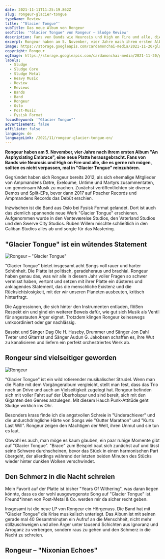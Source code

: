 ```yaml
---
date: 2021-11-11T11:25:19.862Z
slug: rongeur-glacier-tongue
typeName: Review
title: '"Glacier Tongue"'
subTitle: Das neue Album von Rongeur
seoTitle: '"Glacier Tongue" von Rongeur – Sludge Review'
description: Fans von Bands wie Neurosis und High on Fire und alle, die es gerne roh mögen, sollten das neue Rongeur Album "Glacier Tongue" auf keinen Fall verpassen.
excerpt: Rongeur haben am 5. November, vier Jahre nach ihrem ersten Album "An Asphyxiating Embrace", eine neue Platte herausgebracht. Fans von Bands wie Neurosis und High on Fire und alle, die es gerne roh mögen, sollten es nicht verpassen, mal in "Glacier Tongue" reinzuhören.
image: https://storage.googleapis.com/cardamonchai-media/2021-11-20/glacier-tongue-1-jpg-imagine-080808_000000_1024_768/640.webp
copyright: Rongeur
ogImage: https://storage.googleapis.com/cardamonchai-media/2021-11-20/glacier-tongue-fb-png-imagine-080808_5c6d75_1200_628/640.webp
labels:
  - Sludge
  - Sludge Core
  - Sludge Metal
  - Heavy Music
  - Review
  - Reviews
  - Bands
  - Band
  - Rongeur
  - Oslo
  - Post-Music
  - Fysisk Format
focusKeyword: '"Glacier Tongue"'
advertisement: false
affiliate: false
language: de
languageLink: /2021/11/rongeur-glacier-tongue-en/
---
```


**Rongeur haben am 5. November, vier Jahre nach ihrem ersten Album "An Asphyxiating Embrace", eine neue Platte herausgebracht. Fans von Bands wie Neurosis und High on Fire und alle, die es gerne roh mögen, sollten es nicht verpassen, mal in "Glacier Tongue" reinzuhören.**

Gegründet haben sich Rongeur bereits 2012, als sich ehemalige Mitglieder von Ampmandens Døtre, Exeloume, Untime und Martyrs zusammentaten, um gemeinsam Musik zu machen. Zunächst veröffentlichten sie diverse Demos und Split-EPs, bevor dann 2017 auf Poacher Records und Ampmandens Records das Debüt erschien.

Inzwischen ist die Band aus Oslo bei Fysisk Format gelandet. Dort ist auch das ziemlich spannende neue Werk "Glacier Tongue" erschienen. Aufgenommen wurde in den Venteværelse Studios, den Vaterland Studios und den Swerve City Studios. Ruben Willem mischte schließlich in den Caliban Studios alles ab und sorgte für das Mastering.

## "Glacier Tongue" ist ein wütendes Statement

![Rongeur – "Glacier Tongue"](https://storage.googleapis.com/cardamonchai-media/2021-11-20/823618-jpeg-imagine-081828_537584_425_425/640.webp 'Rongeur – "Glacier Tongue"')

"Glacier Tongue" bietet insgesamt acht Songs voll rauer und harter Schönheit. Die Platte ist politisch, geradeheraus und brachial. Rongeur haben genau das, was wir alle in diesem Jahr voller Fragen so schwer vermisst haben, vertont und setzen mit ihrer Platte ein düsteres und anklagendes Statement, das die menschliche Existenz und die Rücksichtslosigkeit, mit der wir unseren Planeten ausbeuten, kritisch hinterfragt.

Die Aggressionen, die sich hinter den Instrumenten entladen, flößen Respekt ein und sind ein weiterer Beweis dafür, wie gut sich Musik als Ventil für angestauten Ärger eignet. Trotzdem klingen Rongeur keineswegs umkoordiniert oder gar nachlässig.

Bassist und Sänger Dag Ole H. Huseby, Drummer und Sänger Jon Dahl Tveter und Gitarrist und Sänger Audun G. Jakobsen schaffen es, ihre Wut zu kanalisieren und liefern ein perfekt orchestriertes Werk ab.

## Rongeur sind vielseitiger geworden

![Rongeur](https://storage.googleapis.com/cardamonchai-media/2021-11-20/glacier-tongue-2-jpg-imagine-080808_000000_768_1024/640.webp 'Rongeur')

"Glacier Tongue" ist ein wild rotierender musikalischer Strudel. Wenn man die Platte mit dem Vorgängeralbum vergleicht, stellt man fest, dass das Trio noch an Drive und auch an Vielseitigkeit zugelegt hat. Rongeur befinden sich mit voller Fahrt auf der Überholspur und sind bereit, sich mit den Giganten den Genres anzulegen. Mit diesem Hauch Punk-Attitüde geht Sludge wirklich ins Ohr.

Besonders krass finde ich die angstvollen Schreie in "Underachiever" und die undurchdringliche Härte von Songs wie "Gutter Marathon" und "Kurts Last Will". Rongeur zeigen den Mächtigen der Welt, ihren Unmut und sie tun es laut.

Obwohl es auch, man möge es kaum glauben, ein paar ruhige Momente gibt auf "Glacier Tongue". "Brace" zum Beispiel baut sich zunächst auf und lässt seine Schwere durchscheinen, bevor das Stück in einen harmonischen Part übergeht, der allerdings während der letzten beiden Minuten des Stücks wieder hinter dunklen Wolken verschwindet.

## Den Schmerz in die Nacht schreien

Mein Favorit auf der Platte ist bisher "Years Of Withering", was daran liegen könnte, dass es der wohl ausgewogenste Song auf "Glacier Tongue" ist. Freund\*innen von Post-Metal & Co. werden mir da sicher recht geben.

Insgesamt ist die neue LP von Rongeur ein Hörgenuss. Die Band hat mit "Glacier Tongue" die Krise musikalisch unterlegt. Das Album ist mit seinen gerade mal 40 Gesamtminuten ein Aufruf an die Menschheit, nicht mehr stillzuschweigen und allen Ärger unter tausend Schichten aus Ignoranz und Arroganz zu verbergen, sondern raus zu gehen und den Schmerz in die Nacht zu schreien.

## Rongeur – "Nixonian Echoes"

<YouTube id="ZJsXZTy3wE4" />
